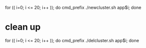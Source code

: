 
for (( i=0; i <= 20; i++ )); do cmd_prefix ./newcluster.sh app$i; done


# clean up

for (( i=0; i <= 20; i++ )); do cmd_prefix ./delcluster.sh app$i; done

